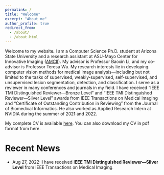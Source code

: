 ```yaml
---
permalink: /
title: "Welcome"
excerpt: "About me"
author_profile: true
redirect_from: 
  - /about/
  - /about.html
---
```


Welcome to my website. I am a Computer Science Ph.D. student at Arizona State University and a research assistant at ASU-Mayo Center for Innovative Imaging ([AMCII](https://amcii.asu.edu/)). My advisor is Professor Baoxin Li, and my co-advisor is Professor Teresa Wu. My research interests lie in developing computer vision methods for medical image analysis—including but not limited to the tasks of supervised, weakly-supervised, self-supervised, and unsupervised lesion segmentation, detection, and classification. I serve as a reviewer in many conferences and journals in my field. I have received “IEEE TMI Distinguished Reviewer—Bronze Level” and “IEEE TMI Distinguished Reviewer—Silver Level” awards from IEEE Transactions on Medical Imaging and “Certificate of Outstanding Contribution in Reviewing” from the Journal of Biomedical Informatics. He also worked as Applied Research Intern at NVIDIA during the summer of 2021 and 2022.

My complete CV is available [here](/cv). You can also download my CV in pdf format from here.

Recent News
======
- Aug 27, 2022: I have received **IEEE TMI Distinguished Reviewer—Silver Level** from IEEE Transactions on Medical Imaging.
